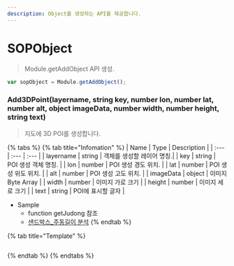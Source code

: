 ```yaml
---
description: Object를 생성하는 API를 제공합니다.
---
```


# SOPObject

> Module.getAddObject API 생성.

```javascript
var sopObject = Module.getAddObject();
```

### Add3DPoint(layername, string key, number lon, number lat, number alt, object imageData, number width, number height, string text\)

> 지도에 3D POI를 생성합니다.

{% tabs %}
{% tab title="Infomation" %}
| Name | Type | Description |
| :--- | :--- | :--- |
| layername | string | 객체를 생성할 레이어 명칭.|
| key | string | POI 생성 객체 명칭. |
| lon | number | POI 생성 경도 위치. |
| lat | number | POI 생성 위도 위치. |
| alt | number | POI 생성 고도 위치. |
| imageData | object | 이미지 Byte Array |
| width | number | 이미지 가로 크기 |
| height | number | 이미지 세로 크기 |
| text | string | POI에 표시할 글자 |

* Sample
  * function getJudong 참조
  * [샌드박스\_주동길이 분석](http://sandbox.dtwincloud.com/code/main.do?id=analysis_building_width)
{% endtab %}

{% tab title="Template" %}
```javascript
```
{% endtab %}
{% endtabs %}